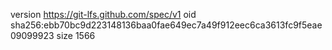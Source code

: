 version https://git-lfs.github.com/spec/v1
oid sha256:ebb70bc9d223148136baa0fae649ec7a49f912eec6ca3613fc9f5eae09099923
size 1566
